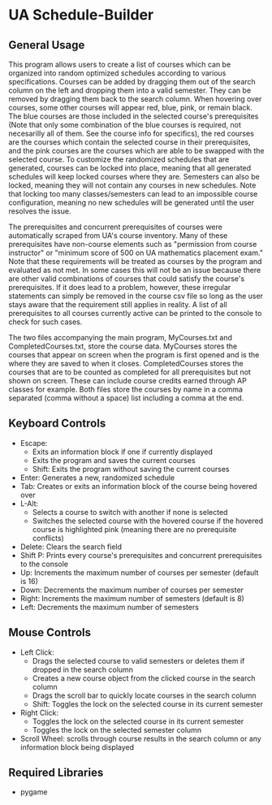 # UA Schedule-Builder

## General Usage
This program allows users to create a list of courses which can be organized into random optimized schedules according to various specifications. Courses can be added by dragging them out of the search column on the left and dropping them into a valid semester. They can be removed by dragging them back to the search column. When hovering over courses, some other courses will appear red, blue, pink, or remain black. The blue courses are those included in the selected course's prerequisites (Note that only some combination of the blue courses is required, not necesarilly all of them. See the course info for specifics), the red courses are the courses which contain the selected course in their prerequisites, and the pink courses are the courses which are able to be swapped with the selected course. To customize the randomized schedules that are generated, courses can be locked into place, meaning that all generated schedules will keep locked courses where they are. Semesters can also be locked, meaning they will not contain any courses in new schedules. Note that locking too many classes/semesters can lead to an impossible course configuration, meaning no new schedules will be generated until the user resolves the issue.

The prerequisites and concurrent prerequisites of courses were automatically scraped from UA's course inventory. Many of these prerequisites have non-course elements such as "permission from course instructor" or "minimum score of 500 on UA mathematics placement exam." Note that these requirements will be treated as courses by the program and evaluated as not met. In some cases this will not be an issue because there are other valid combinations of courses that could satisfy the course's prerequisites. If it does lead to a problem, however, these irregular statements can simply be removed in the course csv file so long as the user stays aware that the requirement still applies in reality. A list of all prerequisites to all courses currently active can be printed to the console to check for such cases.

The two files accompanying the main program, MyCourses.txt and CompletedCourses.txt, store the course data. MyCourses stores the courses that appear on screen when the program is first opened and is the where they are saved to when it closes. CompletedCourses stores the courses that are to be counted as completed for all prerequisites but not shown on screen. These can include course credits earned through AP classes for example. Both files store the courses by name in a comma separated (comma without a space) list including a comma at the end.

## Keyboard Controls
- Escape:
  - Exits an information block if one if currently displayed
  - Exits the program and saves the current courses
  - Shift: Exits the program without saving the current courses
- Enter: Generates a new, randomized schedule
- Tab: Creates or exits an information block of the course being hovered over
- L-Alt: 
  - Selects a course to switch with another if none is selected
  - Switches the selected course with the hovered course if the hovered course is highlighted pink (meaning there are no prerequisite conflicts) 
- Delete: Clears the search field
- Shift P: Prints every course's prerequisites and concurrent prerequisites to the console
- Up: Increments the maximum number of courses per semester (default is 16)
- Down: Decrements the maximum number of courses per semester
- Right: Increments the maximum number of semesters (default is 8)
- Left: Decrements the maximum number of semesters

## Mouse Controls
- Left Click:
  - Drags the selected course to valid semesters or deletes them if dropped in the search column
  - Creates a new course object from the clicked course in the search column
  - Drags the scroll bar to quickly locate courses in the search column
  - Shift: Toggles the lock on the selected course in its current semester
- Right Click:
  - Toggles the lock on the selected course in its current semester
  - Toggles the lock on the selected semester column
- Scroll Wheel: scrolls through course results in the search column or any information block being displayed

## Required Libraries
- pygame
